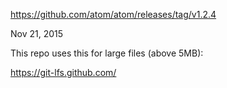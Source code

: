 https://github.com/atom/atom/releases/tag/v1.2.4

Nov 21, 2015

This repo uses this for large files (above 5MB):

https://git-lfs.github.com/
